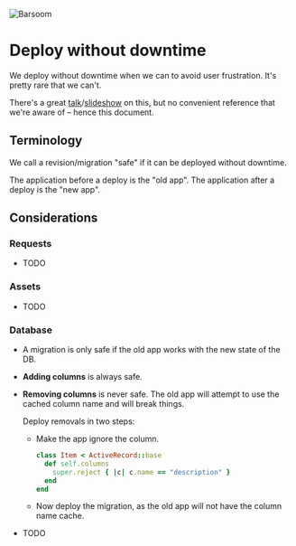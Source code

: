 ![Barsoom](http://barsoom.se/barsoom.png)

# Deploy without downtime

We deploy without downtime when we can to avoid user frustration. It's pretty rare that we can't.

There's a great [talk](http://www.youtube.com/watch?v=R6bVTthtnZ0)/[slideshow](https://github.com/barsoom/devbook/tree/master/deploy_without_downtime) on this, but no convenient reference that we're aware of – hence this document.

## Terminology

We call a revision/migration "safe" if it can be deployed without downtime.

The application before a deploy is the "old app". The application after a deploy is the "new app".

## Considerations

### Requests

* TODO

### Assets

* TODO

### Database

* A migration is only safe if the old app works with the new state of the DB.

* **Adding columns** is always safe.

* **Removing columns** is never safe.
  The old app will attempt to use the cached column name and will break things.

  Deploy removals in two steps:

  * Make the app ignore the column.

    ``` ruby
    class Item < ActiveRecord::base
      def self.columns
        super.reject { |c| c.name == "description" }
      end
    end
    ```
  * Now deploy the migration, as the old app will not have the column name cache.

* TODO

